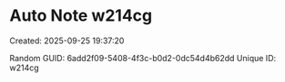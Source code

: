﻿# Auto Note w214cg
Created: 2025-09-25 19:37:20

Random GUID: 6add2f09-5408-4f3c-b0d2-0dc54d4b62dd
Unique ID: w214cg
